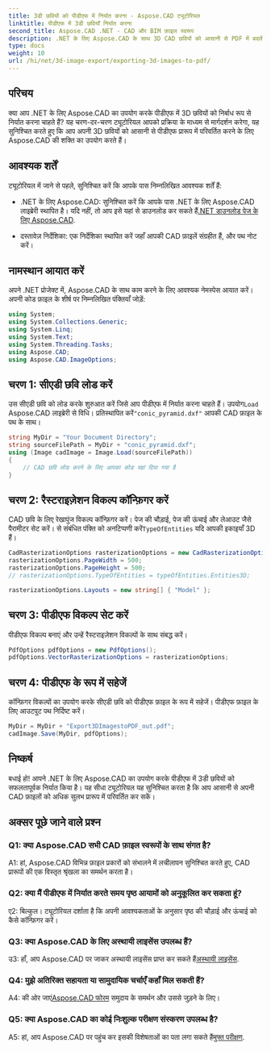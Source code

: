 ```yaml
---
title: 3डी छवियों को पीडीएफ में निर्यात करना - Aspose.CAD ट्यूटोरियल
linktitle: पीडीएफ में 3डी छवियाँ निर्यात करना
second_title: Aspose.CAD .NET - CAD और BIM फ़ाइल स्वरूप
description: .NET के लिए Aspose.CAD के साथ 3D CAD छवियों को आसानी से PDF में बदलें। निर्बाध पीडीएफ निर्यात के लिए हमारे चरण-दर-चरण ट्यूटोरियल का पालन करें।
type: docs
weight: 10
url: /hi/net/3d-image-export/exporting-3d-images-to-pdf/
---
```

## परिचय

क्या आप .NET के लिए Aspose.CAD का उपयोग करके पीडीएफ में 3D छवियों को निर्बाध रूप से निर्यात करना चाहते हैं? यह चरण-दर-चरण ट्यूटोरियल आपको प्रक्रिया के माध्यम से मार्गदर्शन करेगा, यह सुनिश्चित करते हुए कि आप अपनी 3D छवियों को आसानी से पीडीएफ प्रारूप में परिवर्तित करने के लिए Aspose.CAD की शक्ति का उपयोग करते हैं।

## आवश्यक शर्तें

ट्यूटोरियल में जाने से पहले, सुनिश्चित करें कि आपके पास निम्नलिखित आवश्यक शर्तें हैं:

-  .NET के लिए Aspose.CAD: सुनिश्चित करें कि आपके पास .NET के लिए Aspose.CAD लाइब्रेरी स्थापित है। यदि नहीं, तो आप इसे यहां से डाउनलोड कर सकते हैं[.NET डाउनलोड पेज के लिए Aspose.CAD](https://releases.aspose.com/cad/net/).

- दस्तावेज़ निर्देशिका: एक निर्देशिका स्थापित करें जहाँ आपकी CAD फ़ाइलें संग्रहीत हैं, और पथ नोट करें।

## नामस्थान आयात करें

अपने .NET प्रोजेक्ट में, Aspose.CAD के साथ काम करने के लिए आवश्यक नेमस्पेस आयात करें। अपनी कोड फ़ाइल के शीर्ष पर निम्नलिखित पंक्तियाँ जोड़ें:

```csharp
using System;
using System.Collections.Generic;
using System.Linq;
using System.Text;
using System.Threading.Tasks;
using Aspose.CAD;
using Aspose.CAD.ImageOptions;
```

## चरण 1: सीएडी छवि लोड करें

 उस सीएडी छवि को लोड करके शुरुआत करें जिसे आप पीडीएफ में निर्यात करना चाहते हैं। उपयोग`Load` Aspose.CAD लाइब्रेरी से विधि। प्रतिस्थापित करें`"conic_pyramid.dxf"` आपकी CAD फ़ाइल के पथ के साथ।

```csharp
string MyDir = "Your Document Directory";
string sourceFilePath = MyDir + "conic_pyramid.dxf";
using (Image cadImage = Image.Load(sourceFilePath))
{
    // CAD छवि लोड करने के लिए आपका कोड यहां दिया गया है
}
```

## चरण 2: रैस्टराइज़ेशन विकल्प कॉन्फ़िगर करें

 CAD छवि के लिए रेखापुंज विकल्प कॉन्फ़िगर करें। पेज की चौड़ाई, पेज की ऊंचाई और लेआउट जैसे पैरामीटर सेट करें। से संबंधित पंक्ति को अनटिप्पणी करें`TypeOfEntities` यदि आपकी इकाइयाँ 3D हैं।

```csharp
CadRasterizationOptions rasterizationOptions = new CadRasterizationOptions();
rasterizationOptions.PageWidth = 500;
rasterizationOptions.PageHeight = 500;
// rasterizationOptions.TypeOfEntities = typeOfEntities.Entities3D;

rasterizationOptions.Layouts = new string[] { "Model" };
```

## चरण 3: पीडीएफ विकल्प सेट करें

पीडीएफ विकल्प बनाएं और उन्हें रैस्टराइज़ेशन विकल्पों के साथ संबद्ध करें।

```csharp
PdfOptions pdfOptions = new PdfOptions();
pdfOptions.VectorRasterizationOptions = rasterizationOptions;
```

## चरण 4: पीडीएफ के रूप में सहेजें

कॉन्फ़िगर विकल्पों का उपयोग करके सीएडी छवि को पीडीएफ फ़ाइल के रूप में सहेजें। पीडीएफ फ़ाइल के लिए आउटपुट पथ निर्दिष्ट करें।

```csharp
MyDir = MyDir + "Export3DImagestoPDF_out.pdf";
cadImage.Save(MyDir, pdfOptions);
```

## निष्कर्ष

बधाई हो! आपने .NET के लिए Aspose.CAD का उपयोग करके पीडीएफ में 3डी छवियों को सफलतापूर्वक निर्यात किया है। यह सीधा ट्यूटोरियल यह सुनिश्चित करता है कि आप आसानी से अपनी CAD फ़ाइलों को अधिक सुलभ प्रारूप में परिवर्तित कर सकें।

## अक्सर पूछे जाने वाले प्रश्न

### Q1: क्या Aspose.CAD सभी CAD फ़ाइल स्वरूपों के साथ संगत है?

A1: हां, Aspose.CAD विभिन्न फ़ाइल प्रकारों को संभालने में लचीलापन सुनिश्चित करते हुए, CAD प्रारूपों की एक विस्तृत श्रृंखला का समर्थन करता है।

### Q2: क्या मैं पीडीएफ में निर्यात करते समय पृष्ठ आयामों को अनुकूलित कर सकता हूं?

ए2: बिल्कुल। ट्यूटोरियल दर्शाता है कि अपनी आवश्यकताओं के अनुसार पृष्ठ की चौड़ाई और ऊंचाई को कैसे कॉन्फ़िगर करें।

### Q3: क्या Aspose.CAD के लिए अस्थायी लाइसेंस उपलब्ध हैं?

 उ3: हाँ, आप Aspose.CAD पर जाकर अस्थायी लाइसेंस प्राप्त कर सकते हैं[अस्थायी लाइसेंस](https://purchase.aspose.com/temporary-license/).

### Q4: मुझे अतिरिक्त सहायता या सामुदायिक चर्चाएँ कहाँ मिल सकती हैं?

 A4: की ओर जाएं[Aspose.CAD फोरम](https://forum.aspose.com/c/cad/19) समुदाय के समर्थन और उससे जुड़ने के लिए।

### Q5: क्या Aspose.CAD का कोई निःशुल्क परीक्षण संस्करण उपलब्ध है?

 A5: हां, आप Aspose.CAD पर पहुंच कर इसकी विशेषताओं का पता लगा सकते हैं[मुफ्त परीक्षण](https://releases.aspose.com/).